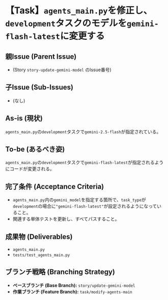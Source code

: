 # 【Task】`agents_main.py`を修正し、`development`タスクのモデルを`gemini-flash-latest`に変更する

## 親Issue (Parent Issue)
- (Story `story-update-gemini-model` のIssue番号)

## 子Issue (Sub-Issues)
- (なし)

## As-is (現状)
`agents_main.py`の`development`タスクで`gemini-2.5-flash`が指定されている。

## To-be (あるべき姿)
`agents_main.py`の`development`タスクで`gemini-flash-latest`が指定されるようにコードが変更される。

## 完了条件 (Acceptance Criteria)
- `agents_main.py`内の`gemini_model`を指定する箇所で、`task_type`が`development`の場合に`"gemini-flash-latest"`が設定されるようになっていること。
- 関連する単体テストを更新し、すべてパスすること。

## 成果物 (Deliverables)
- `agents_main.py`
- `tests/test_agents_main.py`

## ブランチ戦略 (Branching Strategy)
- **ベースブランチ (Base Branch):** `story/update-gemini-model`
- **作業ブランチ (Feature Branch):** `task/modify-agents-main`
